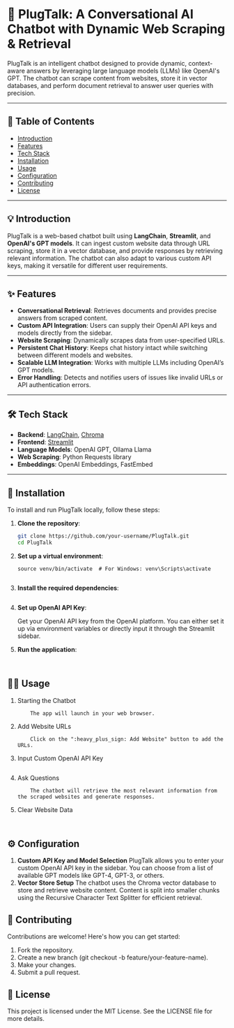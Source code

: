 # 🚀 PlugTalk: A Conversational AI Chatbot with Dynamic Web Scraping & Retrieval

PlugTalk is an intelligent chatbot designed to provide dynamic, context-aware answers by leveraging large language models (LLMs) like OpenAI's GPT. The chatbot can scrape content from websites, store it in vector databases, and perform document retrieval to answer user queries with precision.

---

## 📝 Table of Contents
- [Introduction](#introduction)
- [Features](#features)
- [Tech Stack](#tech-stack)
- [Installation](#installation)
- [Usage](#usage)
- [Configuration](#configuration)
- [Contributing](#contributing)
- [License](#license)

---

## 💡 Introduction

PlugTalk is a web-based chatbot built using **LangChain**, **Streamlit**, and **OpenAI's GPT models**. It can ingest custom website data through URL scraping, store it in a vector database, and provide responses by retrieving relevant information. The chatbot can also adapt to various custom API keys, making it versatile for different user requirements.

---

## ✨ Features

- **Conversational Retrieval**: Retrieves documents and provides precise answers from scraped content.
- **Custom API Integration**: Users can supply their OpenAI API keys and models directly from the sidebar.
- **Website Scraping**: Dynamically scrapes data from user-specified URLs.
- **Persistent Chat History**: Keeps chat history intact while switching between different models and websites.
- **Scalable LLM Integration**: Works with multiple LLMs including OpenAI’s GPT models.
- **Error Handling**: Detects and notifies users of issues like invalid URLs or API authentication errors.

---

## 🛠️ Tech Stack

- **Backend**: [LangChain](https://github.com/hwchase17/langchain), [Chroma](https://www.trychroma.com/)
- **Frontend**: [Streamlit](https://streamlit.io/)
- **Language Models**: OpenAI GPT, Ollama Llama
- **Web Scraping**: Python Requests library
- **Embeddings**: OpenAI Embeddings, FastEmbed

---

## 🚀 Installation

To install and run PlugTalk locally, follow these steps:

1. **Clone the repository**:
   ```bash
   git clone https://github.com/your-username/PlugTalk.git
   cd PlugTalk

2. **Set up a virtual environment**:


    ```python3 -m venv venv
    source venv/bin/activate  # For Windows: venv\Scripts\activate


3. **Install the required dependencies**:


    ```pip install -r requirements.txt

4. **Set up OpenAI API Key**:

    Get your OpenAI API key from the OpenAI platform.
    You can either set it up via environment variables or directly input it through the Streamlit sidebar.
5. **Run the application**:


    ```streamlit run Home.py


## 🧑‍💻 Usage

1. Starting the Chatbot
    ```Run the Streamlit app using the command above.
        The app will launch in your web browser.
2. Add Website URLs
    ```Enter the website URLs you want the chatbot to scrape and analyze.
        Click on the ":heavy_plus_sign: Add Website" button to add the URLs.
3. Input Custom OpenAI API Key
    ```Use the sidebar to input your custom OpenAI API key and choose a model from the dropdown.
4. Ask Questions
    ```Start asking questions in the chat input box.
        The chatbot will retrieve the most relevant information from the scraped websites and generate responses.
5. Clear Website Data
    ```Use the "Clear" button in the sidebar to reset the website list.


## ⚙️ Configuration
1. **Custom API Key and Model Selection**
PlugTalk allows you to enter your custom OpenAI API key in the sidebar.
You can choose from a list of available GPT models like GPT-4, GPT-3, or others.
2. **Vector Store Setup**
The chatbot uses the Chroma vector database to store and retrieve website content.
Content is split into smaller chunks using the Recursive Character Text Splitter for efficient retrieval.

## 🤝 Contributing
Contributions are welcome! Here's how you can get started:

1. Fork the repository.
2. Create a new branch (git checkout -b feature/your-feature-name).
3. Make your changes.
4. Submit a pull request.

## 📝 License
This project is licensed under the MIT License. See the LICENSE file for more details.


